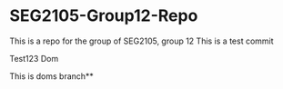 # SEG2105-Group12-Repo
This is a repo for the group of SEG2105, group 12
This is a test commit

Test123 Dom

This is doms branch**
